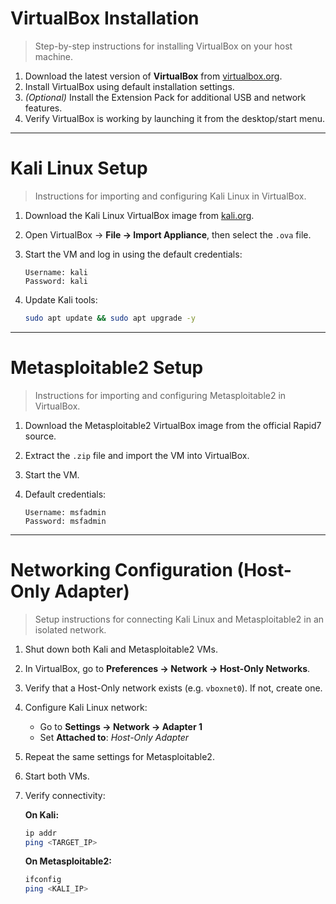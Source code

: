 # VirtualBox Installation
> Step-by-step instructions for installing VirtualBox on your host machine.

1. Download the latest version of **VirtualBox** from [virtualbox.org](https://www.virtualbox.org/).
2. Install VirtualBox using default installation settings.
3. *(Optional)* Install the Extension Pack for additional USB and network features.
4. Verify VirtualBox is working by launching it from the desktop/start menu.

---

# Kali Linux Setup
> Instructions for importing and configuring Kali Linux in VirtualBox.

1. Download the Kali Linux VirtualBox image from [kali.org](https://www.kali.org).
2. Open VirtualBox → **File → Import Appliance**, then select the `.ova` file.
3. Start the VM and log in using the default credentials:

    ```text
    Username: kali  
    Password: kali
    ```

4. Update Kali tools:

    ```bash
    sudo apt update && sudo apt upgrade -y
    ```

---

# Metasploitable2 Setup
> Instructions for importing and configuring Metasploitable2 in VirtualBox.

1. Download the Metasploitable2 VirtualBox image from the official Rapid7 source.
2. Extract the `.zip` file and import the VM into VirtualBox.
3. Start the VM.
4. Default credentials:

    ```text
    Username: msfadmin  
    Password: msfadmin
    ```

---

# Networking Configuration (Host-Only Adapter)
> Setup instructions for connecting Kali Linux and Metasploitable2 in an isolated network.

1. Shut down both Kali and Metasploitable2 VMs.
2. In VirtualBox, go to **Preferences → Network → Host-Only Networks**.
3. Verify that a Host-Only network exists (e.g. `vboxnet0`). If not, create one.
4. Configure Kali Linux network:
   - Go to **Settings → Network → Adapter 1**
   - Set **Attached to**: *Host-Only Adapter*
5. Repeat the same settings for Metasploitable2.
6. Start both VMs.
7. Verify connectivity:

    **On Kali:**

    ```bash
    ip addr
    ping <TARGET_IP>
    ```

    **On Metasploitable2:**

    ```bash
    ifconfig
    ping <KALI_IP>
    ```
